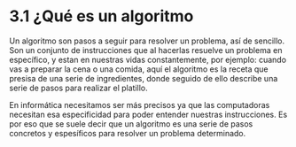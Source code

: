 # 3.1 ¿Qué es un algoritmo

Un algoritmo son pasos a seguir para resolver un problema, así de sencillo. Son un conjunto de instrucciones que al hacerlas resuelve un problema en específico, y estan en nuestras vidas constantemente, por ejemplo: cuando vas a preparar la cena o una comida, aquí el algoritmo es la receta que presisa de una serie de ingredientes, donde seguido de ello describe una serie de pasos para realizar el platillo.

En informática necesitamos ser más precisos ya que las computadoras necesitan esa especificidad para poder entender nuestras instrucciones. Es por eso que se suele decir que un algoritmo es una serie de pasos concretos y espesíficos para resolver un problema determinado.